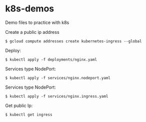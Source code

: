 # k8s-demos
Demo files to practice with k8s

Create a public ip address
```
$ gcloud compute addresses create kubernetes-ingress --global
```

Deploy:
```
$ kubectl apply -f deployments/nginx.yaml
```

Services type NodePort:
```
$ kubectl apply -f services/nginx.nodeport.yaml
```

Services type NodePort:
```
$ kubectl apply -f services/nginx.ingress.yaml
```

Get public Ip:
```
$ kubectl get ingress
```
